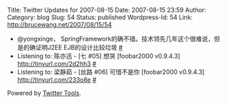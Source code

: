 Title: Twitter Updates for 2007-08-15
Date: 2007-08-15 23:59
Author:  
Category: blog
Slug: 54
Status: published
Wordpress-Id: 54
Link: http://brucewang.net/2007/08/15/54

-   @yongxinge，
    SpringFramework的确不错。技术领先几年这个很难说，但是的确证明J2EE
    EJB的设计比较垃圾
    [\#](http://twitter.com/number5/statuses/206840532)
-   Listening to: 陈亦迅 - [七 \#05] 想哭 [foobar2000 v0.9.4.3]
    <http://tinyurl.com/2d2hh3>
    [\#](http://twitter.com/number5/statuses/206892862)
-   Listening to: 梁静茹 - [丝路 \#06] 可惜不是你 [foobar2000 v0.9.4.3]
    <http://tinyurl.com/233o8e>
    [\#](http://twitter.com/number5/statuses/207209372)

Powered by [Twitter Tools](http://alexking.org/projects/wordpress).
